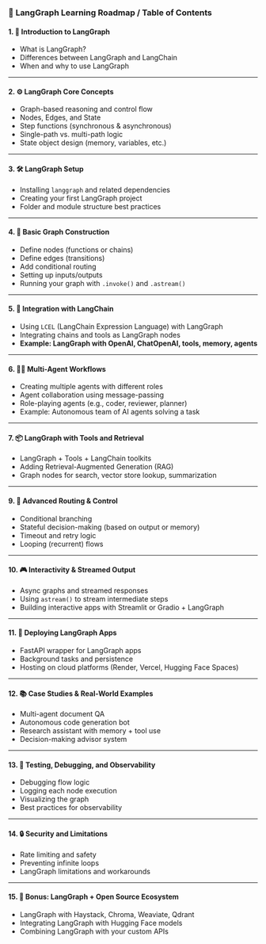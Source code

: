 ### 📘 **LangGraph Learning Roadmap / Table of Contents**

#### 1. 🧠 **Introduction to LangGraph**

* What is LangGraph?
* Differences between LangGraph and LangChain
* When and why to use LangGraph

---

#### 2. ⚙️ **LangGraph Core Concepts**

* Graph-based reasoning and control flow
* Nodes, Edges, and State
* Step functions (synchronous & asynchronous)
* Single-path vs. multi-path logic
* State object design (memory, variables, etc.)

---

#### 3. 🛠️ **LangGraph Setup**

* Installing `langgraph` and related dependencies
* Creating your first LangGraph project
* Folder and module structure best practices

---

#### 4. 🔄 **Basic Graph Construction**

* Define nodes (functions or chains)
* Define edges (transitions)
* Add conditional routing
* Setting up inputs/outputs
* Running your graph with `.invoke()` and `.astream()`

---

#### 5. 🧩 **Integration with LangChain**

* Using `LCEL` (LangChain Expression Language) with LangGraph
* Integrating chains and tools as LangGraph nodes
* **Example: LangGraph with OpenAI, ChatOpenAI, tools, memory, agents**

---

#### 6. 🕵️‍♂️ **Multi-Agent Workflows**

* Creating multiple agents with different roles
* Agent collaboration using message-passing
* Role-playing agents (e.g., coder, reviewer, planner)
* Example: Autonomous team of AI agents solving a task

---

#### 7. 📦 **LangGraph with Tools and Retrieval**

* LangGraph + Tools + LangChain toolkits
* Adding Retrieval-Augmented Generation (RAG)
* Graph nodes for search, vector store lookup, summarization

---

#### 9. 🚦 **Advanced Routing & Control**

* Conditional branching
* Stateful decision-making (based on output or memory)
* Timeout and retry logic
* Looping (recurrent) flows

---

#### 10. 🎮 **Interactivity & Streamed Output**

* Async graphs and streamed responses
* Using `astream()` to stream intermediate steps
* Building interactive apps with Streamlit or Gradio + LangGraph

---

#### 11. 🚀 **Deploying LangGraph Apps**

* FastAPI wrapper for LangGraph apps
* Background tasks and persistence
* Hosting on cloud platforms (Render, Vercel, Hugging Face Spaces)

---

#### 12. 📚 **Case Studies & Real-World Examples**

* Multi-agent document QA
* Autonomous code generation bot
* Research assistant with memory + tool use
* Decision-making advisor system

---

#### 13. 🧪 **Testing, Debugging, and Observability**

* Debugging flow logic
* Logging each node execution
* Visualizing the graph
* Best practices for observability

---

#### 14. 🔒 **Security and Limitations**

* Rate limiting and safety
* Preventing infinite loops
* LangGraph limitations and workarounds

---

#### 15. 🧰 **Bonus: LangGraph + Open Source Ecosystem**

* LangGraph with Haystack, Chroma, Weaviate, Qdrant
* Integrating LangGraph with Hugging Face models
* Combining LangGraph with your custom APIs
